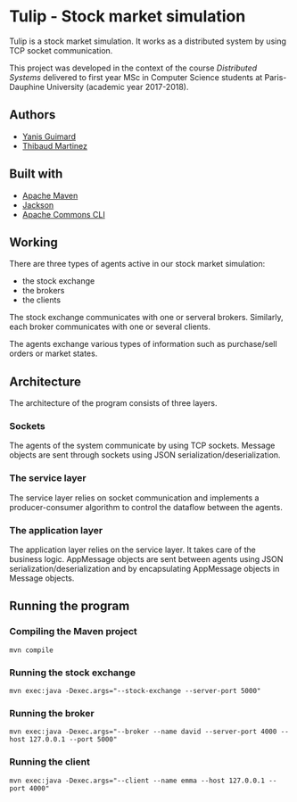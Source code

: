 # Tulip - Stock market simulation

Tulip is a stock market simulation. It works as a distributed system by using TCP socket communication.

This project was developed in the context of the course *Distributed Systems* delivered to first year MSc in Computer Science students at Paris-Dauphine University (academic year 2017-2018).

## Authors

* [Yanis Guimard](https://github.com/yanisguimard)
* [Thibaud Martinez](https://github.com/thibaudmartinez)

## Built with

* [Apache Maven](https://maven.apache.org/)
* [Jackson](https://github.com/FasterXML/jackson)
* [Apache Commons CLI](https://commons.apache.org/proper/commons-cli/)

## Working

There are three types of agents active in our stock market simulation: 
* the stock exchange
* the brokers
* the clients

The stock exchange communicates with one or serveral brokers. Similarly, each broker communicates with one or several clients.

The agents exchange various types of information such as purchase/sell orders or market states.

## Architecture

The architecture of the program consists of three layers.

### Sockets

The agents of the system communicate by using TCP sockets.
Message objects are sent through sockets using JSON serialization/deserialization.

### The service layer

The service layer relies on socket communication and implements a producer-consumer algorithm to control the dataflow between the agents.

### The application layer

The application layer relies on the service layer. It takes care of the business logic. AppMessage objects are sent between agents using JSON serialization/deserialization and by encapsulating AppMessage objects in Message objects.

## Running the program

### Compiling the Maven project
```
mvn compile
```

### Running the stock exchange
```
mvn exec:java -Dexec.args="--stock-exchange --server-port 5000"
```

### Running the broker
```
mvn exec:java -Dexec.args="--broker --name david --server-port 4000 --host 127.0.0.1 --port 5000"
```

### Running the client
```
mvn exec:java -Dexec.args="--client --name emma --host 127.0.0.1 --port 4000"
```
